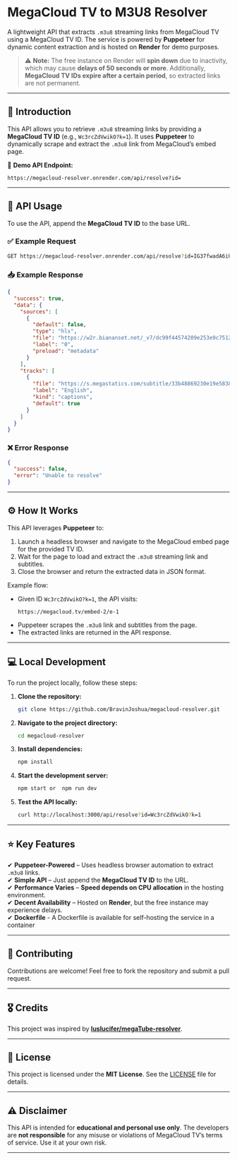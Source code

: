 # MegaCloud TV to M3U8 Resolver

A lightweight API that extracts `.m3u8` streaming links from MegaCloud TV using a MegaCloud TV ID. The service is powered by **Puppeteer** for dynamic content extraction and is hosted on **Render** for demo purposes.

> ⚠ **Note:** The free instance on Render will **spin down** due to inactivity, which may cause **delays of 50 seconds or more**. Additionally, **MegaCloud TV IDs expire after a certain period**, so extracted links are not permanent.

---

## 🔹 Introduction

This API allows you to retrieve `.m3u8` streaming links by providing a **MegaCloud TV ID** (e.g., `Wc3rcZdVwikO?k=1`). It uses **Puppeteer** to dynamically scrape and extract the `.m3u8` link from MegaCloud’s embed page.

🚀 **Demo API Endpoint:**

```
https://megacloud-resolver.onrender.com/api/resolve?id=
```

---

## 🔗 API Usage

To use the API, append the **MegaCloud TV ID** to the base URL.

### ✅ Example Request

```bash
GET https://megacloud-resolver.onrender.com/api/resolve?id=IG37fwadA6iU
```

### 📥 Example Response

```json
{
  "success": true,
  "data": {
    "sources": [
      {
        "default": false,
        "type": "hls",
        "file": "https://w2r.biananset.net/_v7/dc99f44574209e253e9c75125b9cd5927d8cf8ebca6b31eb8578ef5f979b6aed6c4ff7dd482f73c25e2edfdd32ea47445485f73f2e04e168897b6cf6cd66a47e6a089503315ad28c670469491676132f1c6866f46b506f958929fe9fa321734482ce713d6c231262a01d6c266e9da174760b15c4bc628d5ad88351c3d3bfdc86/master.m3u8",
        "label": "0",
        "preload": "metadata"
      }
    ],
    "tracks": [
      {
        "file": "https://s.megastatics.com/subtitle/33b48869230e19e5838dadb3dfdcc3dc/eng-2.vtt",
        "label": "English",
        "kind": "captions",
        "default": true
      }
    ]
  }
}
```

### ❌ Error Response

```json
{
  "success": false,
  "error": "Unable to resolve"
}
```

---

## ⚙️ How It Works

This API leverages **Puppeteer** to:

1. Launch a headless browser and navigate to the MegaCloud embed page for the provided TV ID.
2. Wait for the page to load and extract the `.m3u8` streaming link and subtitles.
3. Close the browser and return the extracted data in JSON format.

Example flow:

- Given ID `Wc3rcZdVwikO?k=1`, the API visits:
  ```
  https://megacloud.tv/embed-2/e-1
  ```
- Puppeteer scrapes the `.m3u8` link and subtitles from the page.
- The extracted links are returned in the API response.

---

## 💻 Local Development

To run the project locally, follow these steps:

1. **Clone the repository:**

   ```bash
   git clone https://github.com/BravinJoshua/megacloud-resolver.git
   ```

2. **Navigate to the project directory:**

   ```bash
   cd megacloud-resolver
   ```

3. **Install dependencies:**

   ```bash
   npm install
   ```

4. **Start the development server:**

   ```bash
   npm start or  npm run dev
   ```

5. **Test the API locally:**

   ```bash
   curl http://localhost:3000/api/resolve?id=Wc3rcZdVwikO?k=1
   ```

---

## ⭐ Key Features

✔ **Puppeteer-Powered** – Uses headless browser automation to extract `.m3u8` links.  
✔ **Simple API** – Just append the **MegaCloud TV ID** to the URL.  
✔ **Performance Varies** – **Speed depends on CPU allocation** in the hosting environment.  
✔ **Decent Availability** – Hosted on **Render**, but the free instance may experience delays.  
✔ **Dockerfile** - A Dockerfile is available for self-hosting the service in a container

---

## 🤝 Contributing

Contributions are welcome! Feel free to fork the repository and submit a pull request.

---

## 🎖 Credits

This project was inspired by **[luslucifer/megaTube-resolver](https://github.com/luslucifer/megaTube-resolver)**.

---

## 📜 License

This project is licensed under the **MIT License**. See the [LICENSE](LICENSE) file for details.

---

## ⚠️ Disclaimer

This API is intended for **educational and personal use only**. The developers are **not responsible** for any misuse or violations of MegaCloud TV’s terms of service. Use it at your own risk.

---
